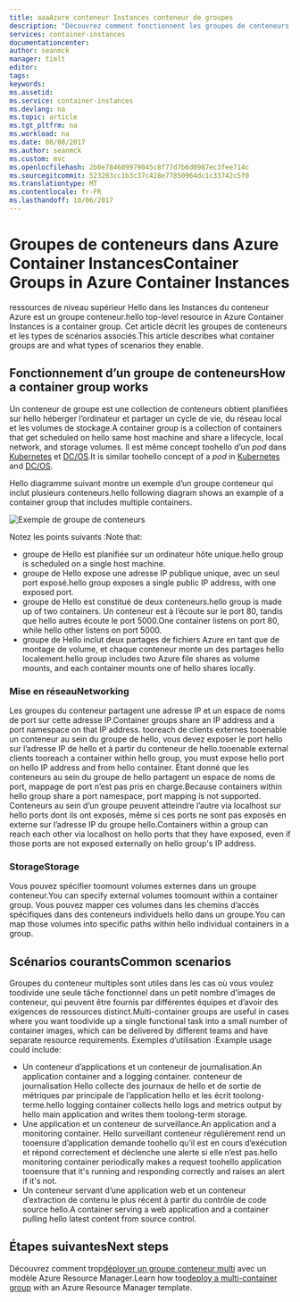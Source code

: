 ```yaml
---
title: aaaAzure conteneur Instances conteneur de groupes
description: "Découvrez comment fonctionnent les groupes de conteneurs dans Azure Container Instances"
services: container-instances
documentationcenter: 
author: seanmck
manager: timlt
editor: 
tags: 
keywords: 
ms.assetid: 
ms.service: container-instances
ms.devlang: na
ms.topic: article
ms.tgt_pltfrm: na
ms.workload: na
ms.date: 08/08/2017
ms.author: seanmck
ms.custom: mvc
ms.openlocfilehash: 2b0e784609979045c8f77d7b6d0987ec3fee714c
ms.sourcegitcommit: 523283cc1b3c37c428e77850964dc1c33742c5f0
ms.translationtype: MT
ms.contentlocale: fr-FR
ms.lasthandoff: 10/06/2017
---
```

# <a name="container-groups-in-azure-container-instances"></a><span data-ttu-id="c2d81-103">Groupes de conteneurs dans Azure Container Instances</span><span class="sxs-lookup"><span data-stu-id="c2d81-103">Container Groups in Azure Container Instances</span></span>

<span data-ttu-id="c2d81-104">ressources de niveau supérieur Hello dans les Instances du conteneur Azure est un groupe conteneur.</span><span class="sxs-lookup"><span data-stu-id="c2d81-104">hello top-level resource in Azure Container Instances is a container group.</span></span> <span data-ttu-id="c2d81-105">Cet article décrit les groupes de conteneurs et les types de scénarios associés.</span><span class="sxs-lookup"><span data-stu-id="c2d81-105">This article describes what container groups are and what types of scenarios they enable.</span></span>

## <a name="how-a-container-group-works"></a><span data-ttu-id="c2d81-106">Fonctionnement d’un groupe de conteneurs</span><span class="sxs-lookup"><span data-stu-id="c2d81-106">How a container group works</span></span>

<span data-ttu-id="c2d81-107">Un conteneur de groupe est une collection de conteneurs obtient planifiées sur hello héberger l’ordinateur et partager un cycle de vie, du réseau local et les volumes de stockage.</span><span class="sxs-lookup"><span data-stu-id="c2d81-107">A container group is a collection of containers that get scheduled on hello same host machine and share a lifecycle, local network, and storage volumes.</span></span> <span data-ttu-id="c2d81-108">Il est même concept toohello d’un *pod* dans [Kubernetes](https://kubernetes.io/docs/concepts/workloads/pods/pod/) et [DC/OS](https://dcos.io/docs/1.9/deploying-services/pods/).</span><span class="sxs-lookup"><span data-stu-id="c2d81-108">It is similar toohello concept of a *pod* in [Kubernetes](https://kubernetes.io/docs/concepts/workloads/pods/pod/) and [DC/OS](https://dcos.io/docs/1.9/deploying-services/pods/).</span></span>

<span data-ttu-id="c2d81-109">Hello diagramme suivant montre un exemple d’un groupe conteneur qui inclut plusieurs conteneurs.</span><span class="sxs-lookup"><span data-stu-id="c2d81-109">hello following diagram shows an example of a container group that includes multiple containers.</span></span>

![Exemple de groupe de conteneurs][container-groups-example]

<span data-ttu-id="c2d81-111">Notez les points suivants :</span><span class="sxs-lookup"><span data-stu-id="c2d81-111">Note that:</span></span>

- <span data-ttu-id="c2d81-112">groupe de Hello est planifiée sur un ordinateur hôte unique.</span><span class="sxs-lookup"><span data-stu-id="c2d81-112">hello group is scheduled on a single host machine.</span></span>
- <span data-ttu-id="c2d81-113">groupe de Hello expose une adresse IP publique unique, avec un seul port exposé.</span><span class="sxs-lookup"><span data-stu-id="c2d81-113">hello group exposes a single public IP address, with one exposed port.</span></span>
- <span data-ttu-id="c2d81-114">groupe de Hello est constitué de deux conteneurs.</span><span class="sxs-lookup"><span data-stu-id="c2d81-114">hello group is made up of two containers.</span></span> <span data-ttu-id="c2d81-115">Un conteneur est à l’écoute sur le port 80, tandis que hello autres écoute le port 5000.</span><span class="sxs-lookup"><span data-stu-id="c2d81-115">One container listens on port 80, while hello other listens on port 5000.</span></span>
- <span data-ttu-id="c2d81-116">groupe de Hello inclut deux partages de fichiers Azure en tant que de montage de volume, et chaque conteneur monte un des partages hello localement.</span><span class="sxs-lookup"><span data-stu-id="c2d81-116">hello group includes two Azure file shares as volume mounts, and each container mounts one of hello shares locally.</span></span>

### <a name="networking"></a><span data-ttu-id="c2d81-117">Mise en réseau</span><span class="sxs-lookup"><span data-stu-id="c2d81-117">Networking</span></span>

<span data-ttu-id="c2d81-118">Les groupes du conteneur partagent une adresse IP et un espace de noms de port sur cette adresse IP.</span><span class="sxs-lookup"><span data-stu-id="c2d81-118">Container groups share an IP address and a port namespace on that IP address.</span></span> <span data-ttu-id="c2d81-119">tooreach de clients externes tooenable un conteneur au sein du groupe de hello, vous devez exposer le port hello sur l’adresse IP de hello et à partir du conteneur de hello.</span><span class="sxs-lookup"><span data-stu-id="c2d81-119">tooenable external clients tooreach a container within hello group, you must expose hello port on hello IP address and from hello container.</span></span> <span data-ttu-id="c2d81-120">Étant donné que les conteneurs au sein du groupe de hello partagent un espace de noms de port, mappage de port n’est pas pris en charge.</span><span class="sxs-lookup"><span data-stu-id="c2d81-120">Because containers within hello group share a port namespace, port mapping is not supported.</span></span> <span data-ttu-id="c2d81-121">Conteneurs au sein d’un groupe peuvent atteindre l’autre via localhost sur hello ports dont ils ont exposés, même si ces ports ne sont pas exposés en externe sur l’adresse IP du groupe hello.</span><span class="sxs-lookup"><span data-stu-id="c2d81-121">Containers within a group can reach each other via localhost on hello ports that they have exposed, even if those ports are not exposed externally on hello group's IP address.</span></span>

### <a name="storage"></a><span data-ttu-id="c2d81-122">Storage</span><span class="sxs-lookup"><span data-stu-id="c2d81-122">Storage</span></span>

<span data-ttu-id="c2d81-123">Vous pouvez spécifier toomount volumes externes dans un groupe conteneur.</span><span class="sxs-lookup"><span data-stu-id="c2d81-123">You can specify external volumes toomount within a container group.</span></span> <span data-ttu-id="c2d81-124">Vous pouvez mapper ces volumes dans les chemins d’accès spécifiques dans des conteneurs individuels hello dans un groupe.</span><span class="sxs-lookup"><span data-stu-id="c2d81-124">You can map those volumes into specific paths within hello individual containers in a group.</span></span>

## <a name="common-scenarios"></a><span data-ttu-id="c2d81-125">Scénarios courants</span><span class="sxs-lookup"><span data-stu-id="c2d81-125">Common scenarios</span></span>

<span data-ttu-id="c2d81-126">Groupes du conteneur multiples sont utiles dans les cas où vous voulez toodivide une seule tâche fonctionnel dans un petit nombre d’images de conteneur, qui peuvent être fournis par différentes équipes et d’avoir des exigences de ressources distinct.</span><span class="sxs-lookup"><span data-stu-id="c2d81-126">Multi-container groups are useful in cases where you want toodivide up a single functional task into a small number of container images, which can be delivered by different teams and have separate resource requirements.</span></span> <span data-ttu-id="c2d81-127">Exemples d’utilisation :</span><span class="sxs-lookup"><span data-stu-id="c2d81-127">Example usage could include:</span></span>

- <span data-ttu-id="c2d81-128">Un conteneur d’applications et un conteneur de journalisation.</span><span class="sxs-lookup"><span data-stu-id="c2d81-128">An application container and a logging container.</span></span> <span data-ttu-id="c2d81-129">conteneur de journalisation Hello collecte des journaux de hello et de sortie de métriques par principale de l’application hello et les écrit toolong-terme.</span><span class="sxs-lookup"><span data-stu-id="c2d81-129">hello logging container collects hello logs and metrics output by hello main application and writes them toolong-term storage.</span></span>
- <span data-ttu-id="c2d81-130">Une application et un conteneur de surveillance.</span><span class="sxs-lookup"><span data-stu-id="c2d81-130">An application and a monitoring container.</span></span> <span data-ttu-id="c2d81-131">Hello surveillant conteneur régulièrement rend un tooensure d’application demande toohello qu’il est en cours d’exécution et répond correctement et déclenche une alerte si elle n’est pas.</span><span class="sxs-lookup"><span data-stu-id="c2d81-131">hello monitoring container periodically makes a request toohello application tooensure that it's running and responding correctly and raises an alert if it's not.</span></span>
- <span data-ttu-id="c2d81-132">Un conteneur servant d’une application web et un conteneur d’extraction de contenu le plus récent à partir du contrôle de code source hello.</span><span class="sxs-lookup"><span data-stu-id="c2d81-132">A container serving a web application and a container pulling hello latest content from source control.</span></span>

## <a name="next-steps"></a><span data-ttu-id="c2d81-133">Étapes suivantes</span><span class="sxs-lookup"><span data-stu-id="c2d81-133">Next steps</span></span>

<span data-ttu-id="c2d81-134">Découvrez comment trop[déployer un groupe conteneur multi](container-instances-multi-container-group.md) avec un modèle Azure Resource Manager.</span><span class="sxs-lookup"><span data-stu-id="c2d81-134">Learn how too[deploy a multi-container group](container-instances-multi-container-group.md) with an Azure Resource Manager template.</span></span>

<!-- IMAGES -->

[container-groups-example]: ./media/container-instances-container-groups/container-groups-example.png